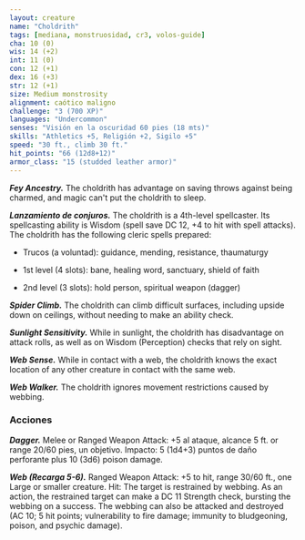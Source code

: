 ```yaml
---
layout: creature
name: "Choldrith"
tags: [mediana, monstruosidad, cr3, volos-guide]
cha: 10 (0)
wis: 14 (+2)
int: 11 (0)
con: 12 (+1)
dex: 16 (+3)
str: 12 (+1)
size: Medium monstrosity
alignment: caótico maligno
challenge: "3 (700 XP)"
languages: "Undercommon"
senses: "Visión en la oscuridad 60 pies (18 mts)"
skills: "Athletics +5, Religión +2, Sigilo +5"
speed: "30 ft., climb 30 ft."
hit_points: "66 (12d8+12)"
armor_class: "15 (studded leather armor)"
---
```


***Fey Ancestry.*** The choldrith has advantage on saving throws against being charmed, and magic can't put the choldrith to sleep.

***Lanzamiento de conjuros.*** The choldrith is a 4th-level spellcaster. Its spellcasting ability is Wisdom (spell save DC 12, +4 to hit with spell attacks). The choldrith has the following cleric spells prepared:

* Trucos (a voluntad): guidance, mending, resistance, thaumaturgy

* 1st level (4 slots): bane, healing word, sanctuary, shield of faith

* 2nd level (3 slots): hold person, spiritual weapon (dagger)

***Spider Climb.*** The choldrith can climb difficult surfaces, including upside down on ceilings, without needing to make an ability check.

***Sunlight Sensitivity.*** While in sunlight, the choldrith has disadvantage on attack rolls, as well as on Wisdom (Perception) checks that rely on sight.

***Web Sense.*** While in contact with a web, the choldrith knows the exact location of any other creature in contact with the same web.

***Web Walker.*** The choldrith ignores movement restrictions caused by webbing.

### Acciones

***Dagger.*** Melee or Ranged Weapon Attack: +5 al ataque, alcance 5 ft. or range 20/60 pies, un objetivo. Impacto: 5 (1d4+3) puntos de daño perforante plus 10 (3d6) poison damage.

***Web (Recarga 5-6).*** Ranged Weapon Attack: +5 to hit, range 30/60 ft., one Large or smaller creature. Hit: The target is restrained by webbing. As an action, the restrained target can make a DC 11 Strength check, bursting the webbing on a success. The webbing can also be attacked and destroyed (AC 10; 5 hit points; vulnerability to fire damage; immunity to bludgeoning, poison, and psychic damage).